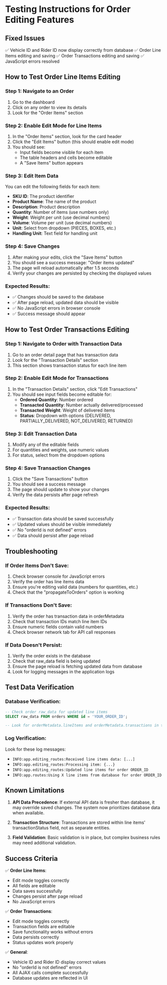 # Testing Instructions for Order Editing Features

## Fixed Issues
✅ Vehicle ID and Rider ID now display correctly from database
✅ Order Line Items editing and saving
✅ Order Transactions editing and saving
✅ JavaScript errors resolved

## How to Test Order Line Items Editing

### Step 1: Navigate to an Order
1. Go to the dashboard
2. Click on any order to view its details
3. Look for the "Order Items" section

### Step 2: Enable Edit Mode for Line Items
1. In the "Order Items" section, look for the card header
2. Click the "Edit Items" button (this should enable edit mode)
3. You should see:
   - Input fields become visible for each item
   - The table headers and cells become editable
   - A "Save Items" button appears

### Step 3: Edit Item Data
You can edit the following fields for each item:
- **SKU ID**: The product identifier
- **Product Name**: The name of the product
- **Description**: Product description
- **Quantity**: Number of items (use numbers only)
- **Weight**: Weight per unit (use decimal numbers)
- **Volume**: Volume per unit (use decimal numbers)
- **Unit**: Select from dropdown (PIECES, BOXES, etc.)
- **Handling Unit**: Text field for handling unit

### Step 4: Save Changes
1. After making your edits, click the "Save Items" button
2. You should see a success message: "Order items updated"
3. The page will reload automatically after 1.5 seconds
4. Verify your changes are persisted by checking the displayed values

### Expected Results:
- ✅ Changes should be saved to the database
- ✅ After page reload, updated data should be visible
- ✅ No JavaScript errors in browser console
- ✅ Success message should appear

## How to Test Order Transactions Editing

### Step 1: Navigate to Order with Transaction Data
1. Go to an order detail page that has transaction data
2. Look for the "Transaction Details" section
3. This section shows transaction status for each line item

### Step 2: Enable Edit Mode for Transactions
1. In the "Transaction Details" section, click "Edit Transactions"
2. You should see input fields become editable for:
   - **Ordered Quantity**: Number ordered
   - **Transacted Quantity**: Number actually delivered/processed
   - **Transacted Weight**: Weight of delivered items
   - **Status**: Dropdown with options (DELIVERED, PARTIALLY_DELIVERED, NOT_DELIVERED, RETURNED)

### Step 3: Edit Transaction Data
1. Modify any of the editable fields
2. For quantities and weights, use numeric values
3. For status, select from the dropdown options

### Step 4: Save Transaction Changes
1. Click the "Save Transactions" button
2. You should see a success message
3. The page should update to show your changes
4. Verify the data persists after page refresh

### Expected Results:
- ✅ Transaction data should be saved successfully
- ✅ Updated values should be visible immediately
- ✅ No "orderId is not defined" errors
- ✅ Data should persist after page reload

## Troubleshooting

### If Order Items Don't Save:
1. Check browser console for JavaScript errors
2. Verify the order has line items data
3. Ensure you're editing valid data (numbers for quantities, etc.)
4. Check that the "propagateToOrders" option is working

### If Transactions Don't Save:
1. Verify the order has transaction data in orderMetadata
2. Check that transaction IDs match line item IDs
3. Ensure numeric fields contain valid numbers
4. Check browser network tab for API call responses

### If Data Doesn't Persist:
1. Verify the order exists in the database
2. Check that raw_data field is being updated
3. Ensure the page reload is fetching updated data from database
4. Look for logging messages in the application logs

## Test Data Verification

### Database Verification:
```sql
-- Check order raw_data for updated line items
SELECT raw_data FROM orders WHERE id = 'YOUR_ORDER_ID';

-- Look for orderMetadata.lineItems and orderMetadata.transactions in the JSON
```

### Log Verification:
Look for these log messages:
- `INFO:app.editing_routes:Received line items data: [...]`
- `INFO:app.editing_routes:Processing item: {...}`
- `INFO:app.editing_routes:Updated line items for order ORDER_ID`
- `INFO:app.routes:Using X line items from database for order ORDER_ID`

## Known Limitations

1. **API Data Precedence**: If external API data is fresher than database, it may override saved changes. The system now prioritizes database data when available.

2. **Transaction Structure**: Transactions are stored within line items' transactionStatus field, not as separate entities.

3. **Field Validation**: Basic validation is in place, but complex business rules may need additional validation.

## Success Criteria

✅ **Order Line Items**:
- Edit mode toggles correctly
- All fields are editable
- Data saves successfully
- Changes persist after page reload
- No JavaScript errors

✅ **Order Transactions**:
- Edit mode toggles correctly
- Transaction fields are editable
- Save functionality works without errors
- Data persists correctly
- Status updates work properly

✅ **General**:
- Vehicle ID and Rider ID display correct values
- No "orderId is not defined" errors
- All AJAX calls complete successfully
- Database updates are reflected in UI